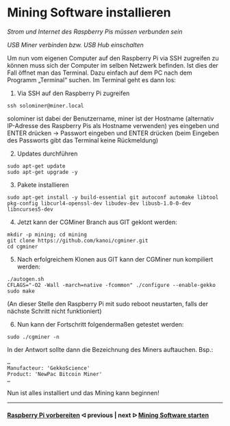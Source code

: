 # Mining Software installieren
*Strom und Internet des Raspberry Pis müssen verbunden sein*

*USB Miner verbinden bzw. USB Hub einschalten*

Um nun vom eigenen Computer auf den Raspberry Pi via SSH zugreifen zu können muss sich der Computer im selben Netzwerk befinden. Ist dies der Fall öffnet man das Terminal. Dazu einfach auf dem PC nach dem Programm „Terminal“ suchen. Im Terminal geht es dann los:
1.	Via SSH auf den Raspberry Pi zugreifen
```
ssh solominer@miner.local
```
solominer ist dabei der Benutzername, miner ist der Hostname (alternativ IP-Adresse des Raspberry Pis als Hostname verwenden)
yes eingeben und ENTER drücken -> Passwort eingeben und ENTER drücken
(beim Eingeben des Passworts gibt das Terminal keine Rückmeldung)

2.	Updates durchführen
```
sudo apt-get update 
sudo apt-get upgrade -y
```

3.	Pakete installieren
```
sudo apt-get install -y build-essential git autoconf automake libtool pkg-config libcurl4-openssl-dev libudev-dev libusb-1.0-0-dev libncurses5-dev
```
4.	Jetzt kann der CGMiner Branch aus GIT geklont werden:
```
mkdir -p mining; cd mining 
git clone https://github.com/kanoi/cgminer.git
cd cgminer
```
5.	Nach erfolgreichem Klonen aus GIT kann der CGMiner nun kompiliert werden:
```
./autogen.sh
CFLAGS="-O2 -Wall -march=native -fcommon" ./configure --enable-gekko
sudo make
```
(An dieser Stelle den Raspberry Pi mit sudo reboot neustarten, falls der nächste Schritt nicht funktioniert)

6.	Nun kann der Fortschritt folgendermaßen getestet werden:
```
sudo ./cgminer -n
```
In der Antwort sollte dann die Bezeichnung des Miners auftauchen.
Bsp.:
```
…
Manufacteur: 'GekkoScience'
Product: 'NewPac Bitcoin Miner'
…
```

Nun ist alles installiert und das Mining kann beginnen!

---

#### [Raspberry Pi vorbereiten](/prepare_pi.md)  ᐊ  previous | next  ᐅ  [Mining Software starten](start_mining.md)

